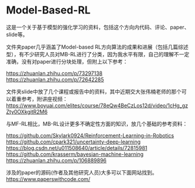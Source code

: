 # Model-Based-RL
这是一个关于基于模型的强化学习的资料，包括这个方向内代码、评论、paper、slide等。

文件夹paper几乎涵盖了Model-based RL方向算法的成果和进展（包括几篇综述型），有不少研究人员对MB-RL进行了分类，因为我水平有限，自己的理解不一定准确，没有对paper进行分块处理，但附上以下参考：

https://zhuanlan.zhihu.com/p/73297138       
https://zhuanlan.zhihu.com/p/72642285


文件夹slide中放了几个课程或报告中的资料，其中近期交大张伟楠老师的那个可以着重参考，附讲座视频：
https://www.boyuai.com/elites/course/78eQw4BeCzLos12d/video/1cHg_gzZty0OXkgitR2M6


与MF-RL相比，MB-RL设计更多不确定性方面的知识，放几个基础的参考资料：

https://github.com/Skylark0924/Reinforcement-Learning-in-Robotics    
https://github.com/cpark321/uncertainty-deep-learning    
https://blog.csdn.net/u011508640/article/details/72815981    
https://github.com/krasserm/bayesian-machine-learning    
https://zhuanlan.zhihu.com/p/106889896


涉及的paper的源码(作者及其他研究人员)大多可以下面网站找到。
https://www.paperswithcode.com/
